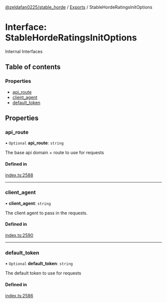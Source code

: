 [@zeldafan0225/stable_horde](../../README.md) / [Exports](../modules.md) / StableHordeRatingsInitOptions

# Interface: StableHordeRatingsInitOptions

Internal Interfaces

## Table of contents

### Properties

- [api\_route](StableHordeRatingsInitOptions.md#api_route)
- [client\_agent](StableHordeRatingsInitOptions.md#client_agent)
- [default\_token](StableHordeRatingsInitOptions.md#default_token)

## Properties

### api\_route

• `Optional` **api\_route**: `string`

The base api domain + route to use for requests

#### Defined in

[index.ts:2588](https://github.com/MrlolDev/stable_horde/blob/2389aa8/index.ts#L2588)

___

### client\_agent

• **client\_agent**: `string`

The client agent to pass in the requests.

#### Defined in

[index.ts:2590](https://github.com/MrlolDev/stable_horde/blob/2389aa8/index.ts#L2590)

___

### default\_token

• `Optional` **default\_token**: `string`

The default token to use for requests

#### Defined in

[index.ts:2586](https://github.com/MrlolDev/stable_horde/blob/2389aa8/index.ts#L2586)

